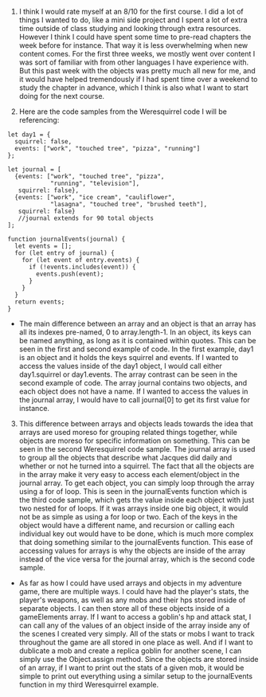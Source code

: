 1. I think I would rate myself at an 8/10 for the first course. I did a lot of things I wanted to do, like a mini side project and I spent a lot of extra time outside of class studying and looking through extra resources. However I think I could have spent some time to pre-read chapters the week before for instance. That way it is less overwhelming when new content comes. For the first three weeks, we mostly went over content I was sort of familiar with from other languages I have experience with. But this past week with the objects was pretty much all new for me, and it would have helped tremendously if I had spent time over a weekend to study the chapter in advance, which I think is also what I want to start doing for the next course. 





2. Here are the code samples from the Weresquirrel code I will be referencing: 
```
let day1 = {
  squirrel: false,
  events: ["work", "touched tree", "pizza", "running"]
};
```
```
let journal = [
  {events: ["work", "touched tree", "pizza",
            "running", "television"],
   squirrel: false},
  {events: ["work", "ice cream", "cauliflower",
            "lasagna", "touched tree", "brushed teeth"],
   squirrel: false}
   //journal extends for 90 total objects
];
```
```
function journalEvents(journal) {
  let events = [];
  for (let entry of journal) {
    for (let event of entry.events) {
      if (!events.includes(event)) {
        events.push(event);
      }
    }
  }
  return events;
}
```

- The main difference between an array and an object is that an array has all its indexes pre-named, 0 to array.length-1. In an object, its keys can be named anything, as long as it is contained within quotes. This can be seen in the first and second example of code. In the first example, day1 is an object and it holds the keys squirrel and events. If I wanted to access the values inside of the day1 object, I would call either day1.squirrel or day1.events. The array contrast can be seen in the second example of code. The array journal contains two objects, and each object does not have a name. If I wanted to access the values in the journal array, I would have to call journal[0] to get its first value for instance. 





3. This difference between arrays and objects leads towards the idea that arrays are used moreso for grouping related things together, while objects are moreso for specific information on something. This can be seen in the second Weresquirrel code sample. The journal array is used to group all the objects that describe what Jacques did daily and whether or not he turned into a squirrel. The fact that all the objects are in the array make it very easy to access each element/object in the journal array. To get each object, you can simply loop through the array using a for of loop. This is seen in the journalEvents function which is the third code sample, which gets the value inside each object with just two nested for of loops. If it was arrays inside one big object, it would not be as simple as using a for loop or two. Each of the keys in the object would have a different name, and recursion or calling each individual key out would have to be done, which is much more complex that doing something similar to the journalEvents function. This ease of accessing values for arrays is why the objects are inside of the array instead of the vice versa for the journal array, which is the second code sample.
- As far as how I could have used arrays and objects in my adventure game, there are multiple ways. I could have had the player's stats, the player's weapons, as well as any mobs and their hps stored inside of separate objects. I can then store all of these objects inside of a gameElements array. If I want to access a goblin's hp and attack stat, I can call any of the values of an object inside of the array inside any of the scenes I created very simply. All of the stats or mobs I want to track throughout the game are all stored in one place as well. And if I want to dublicate a mob and create a replica goblin for another scene, I can simply use the Object.assign method. Since the objects are stored inside of an array, if I want to print out the stats of a given mob, it would be simple to print out everything using a similar setup to the journalEvents function in my third Weresquirrel example. 
  

